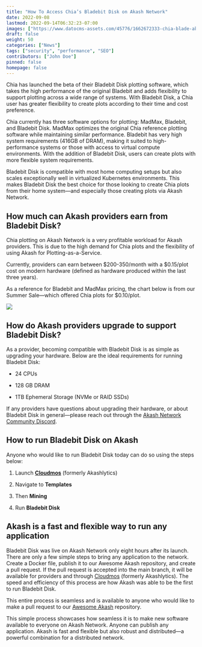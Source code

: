 ```yaml
---
title: "How To Access Chia’s Bladebit Disk on Akash Network"
date: 2022-09-08
lastmod: 2022-09-14T06:32:23-07:00
images: ["https://www.datocms-assets.com/45776/1662672333-chia-blade-akash-network-supply-side-1920x1080-1.png"]
draft: false
weight: 50
categories: ["News"]
tags: ["security", "performance", "SEO"]
contributors: ["John Doe"]
pinned: false
homepage: false
---
```

Chia has launched the beta of their Bladebit Disk plotting software, which takes the high performance of the original Bladebit and adds flexibility to support plotting across a wide range of systems. With Bladebit Disk, a Chia user has greater flexibility to create plots according to their time and cost preference.

Chia currently has three software options for plotting: MadMax, Bladebit, and Bladebit Disk. MadMax optimizes the original Chia reference plotting software while maintaining similar performance. Bladebit has very high system requirements (416GB of DRAM), making it suited to high-performance systems or those with access to virtual compute environments. With the addition of Bladebit Disk, users can create plots with more flexible system requirements. 

Bladebit Disk is compatible with most home computing setups but also scales exceptionally well in virtualized Kubernetes environments. This makes Bladebit Disk the best choice for those looking to create Chia plots from their home system—and especially those creating plots via Akash Network.

How much can Akash providers earn from Bladebit Disk?
-----------------------------------------------------

Chia plotting on Akash Network is a very profitable workload for Akash providers. This is due to the high demand for Chia plots and the flexibility of using Akash for Plotting-as-a-Service. 

Currently, providers can earn between $200-350/month with a $0.15/plot cost on modern hardware (defined as hardware produced within the last three years).

As a reference for Bladebit and MadMax pricing, the chart below is from our Summer Sale—which offered Chia plots for $0.10/plot.

![](https://www.datocms-assets.com/45776/1662672470-screen-shot-2022-09-08-at-5-27-30-pm.png)

How do Akash providers upgrade to support Bladebit Disk?
--------------------------------------------------------

As a provider, becoming compatible with Bladebit Disk is as simple as upgrading your hardware. Below are the ideal requirements for running Bladebit Disk:

*   24 CPUs
    
*   128 GB DRAM 
    
*   1TB Ephemeral Storage (NVMe or RAID SSDs)
    

If any providers have questions about upgrading their hardware, or about Bladebit Disk in general—please reach out through the [Akash Network Community Discord](https://discord.gg/RAJSe4a7JG).

How to run Bladebit Disk on Akash
---------------------------------

Anyone who would like to run Bladebit Disk today can do so using the steps below:

1.  Launch [**Cloudmos**](http://cloudmos.io/) (formerly Akashlytics)
    
2.  Navigate to **Templates**
    
3.  Then **Mining**
    
4.  Run **Bladebit Disk**
    

Akash is a fast and flexible way to run any application
-------------------------------------------------------

Bladebit Disk was live on Akash Network only eight hours after its launch. There are only a few simple steps to bring any application to the network. Create a Docker file, publish it to our Awesome Akash repository, and create a pull request. If the pull request is accepted into the main branch, it will be available for providers and through [Cloudmos](http://cloudmos.io/) (formerly Akashlytics). The speed and efficiency of this process are how Akash was able to be the first to run Bladebit Disk.

This entire process is seamless and is available to anyone who would like to make a pull request to our [Awesome Akash](https://github.com/ovrclk/awesome-akash) repository. 

This simple process showcases how seamless it is to make new software available to everyone on Akash Network. Anyone can publish any application. Akash is fast and flexible but also robust and distributed—a powerful combination for a distributed network.